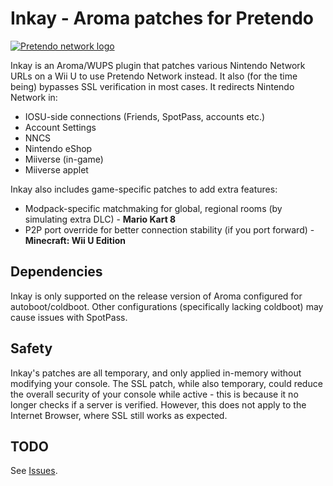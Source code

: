 # Inkay - Aroma patches for Pretendo

[![Pretendo network logo](https://github.com/PretendoNetwork/website/raw/master/public/assets/images/opengraph/opengraph-image.png)](https://pretendo.network)

Inkay is an Aroma/WUPS plugin that patches various Nintendo Network URLs on a Wii U to use Pretendo Network instead. It also (for the time being) bypasses SSL verification in most cases. It redirects Nintendo Network in:

- IOSU-side connections (Friends, SpotPass, accounts etc.)
- Account Settings
- NNCS
- Nintendo eShop
- Miiverse (in-game)
- Miiverse applet

Inkay also includes game-specific patches to add extra features:
- Modpack-specific matchmaking for global, regional rooms (by simulating extra DLC) - **Mario Kart 8**
- P2P port override for better connection stability (if you port forward) - **Minecraft: Wii U Edition**

## Dependencies
Inkay is only supported on the release version of Aroma configured for autoboot/coldboot. Other configurations (specifically lacking coldboot) may cause issues with SpotPass.

## Safety
Inkay's patches are all temporary, and only applied in-memory without modifying your console. The SSL patch, while also temporary, could reduce the overall security of your console while active - this is because it no longer checks if a server is verified. However, this does not apply to the Internet Browser, where SSL still works as expected.

## TODO
See [Issues](https://github.com/PretendoNetwork/Inkay/issues).
